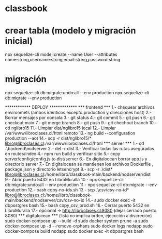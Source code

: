 # classbook

# crear tabla (modelo y migración inicial)
npx sequelize-cli model:create --name User --attributes name:string,username:string,email:string,password:string
# migración
npx sequelize-cli db:migrate:undo:all --env production
npx sequelize-cli db:migrate --env production

************ DEPLOY *************
*** frontend ***
1.- chequear archivos environmets (ambos identicos excepto production y direcciones host)
2.- Borrar mensajes por consola
3.- git status 
4.- git commit
5.- git push 
6.- git checkout main
7.- git merge branch
8.- git push
9.- git chechout branch
10.- cd nglibro15
11.- Limpiar dist/nglibro15 local
12.- Limpiar /var/www/libroclases.cl/html remoto
13.- ng build --configuration production --aot
14.- scp -r dist/nglibro15/* libro@libroclases.cl:/var/www/libroclases.cl/html
*** server ***
1.- cd .\backend\nodserver
2.- del -r dist
3.- Verificar todas las rutas aseguradas en routes/index
4.- npm run build y verificar sitio
5.- copy server/config/config.js to dist/server
6.- En digitalocean borrar app.js y directorio server
7.- En digitalocean se mantienen los archivos Dockerfile , package.json y directorio letsencrypt
8.- scp -r .\dist\* libro@libroclases.cl:/home/libro/classbook-main/backend/nodserver/dist
9.- Abrir puerto 5432 en LibroMuralla
10.- npx sequelize-cli db:migrate:undo:all --env production
11.- npx sequelize-cli db:migrate --env production
12.- bash copy-no-ids.sh
13.- scp .\csv\csv-no-id\* libro@libroclases.cl:/home/libro/classbook-main/backend/nodserver/csv/csv-no-id
14.- sudo docker exec -it dbpostgres bash 
15.- bash copy_csv_prod.sh
16.- Cerrar puerto 5432 en LibroMuralla
17.- opcional -> http://libroclases.cl:8080 (dejar cerrado puerto 8080)
*** digitalocean ***
(lista no implica orden, ejecución a discreción)
sudo docker-compose up --build -d
sudo docker system prune -a
sudo docker-compose up -d --remove-orphans
sudo docker logs nodapp
sudo docker-compose build nodapp
sudo docker exec -it dbpostgres bash




